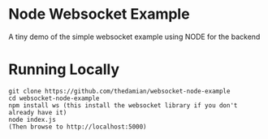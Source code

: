 # Node Websocket Example

A tiny demo of the simple websocket example using NODE for the backend

# Running Locally

``` close
git clone https://github.com/thedamian/websocket-node-example
cd websocket-node-example
npm install ws (this install the websocket library if you don't already have it)
node index.js
(Then browse to http://localhost:5000)
```
